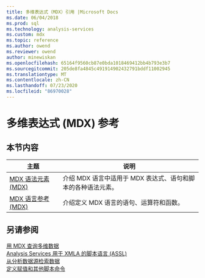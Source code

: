 ```yaml
---
title: 多维表达式（MDX）引用 |Microsoft Docs
ms.date: 06/04/2018
ms.prod: sql
ms.technology: analysis-services
ms.custom: mdx
ms.topic: reference
ms.author: owend
ms.reviewer: owend
author: minewiskan
ms.openlocfilehash: 65164f9560cb87e0bda1018469412bb4b793e3b7
ms.sourcegitcommit: 205de8fa4845c491914902432791bddf11002945
ms.translationtype: MT
ms.contentlocale: zh-CN
ms.lasthandoff: 07/23/2020
ms.locfileid: "86970028"
---
```

# <a name="multidimensional-expressions-mdx-reference"></a>多维表达式 (MDX) 参考


    
## <a name="in-this-section"></a>本节内容  
  
|主题|说明|  
|-----------|-----------------|  
|[MDX 语法元素 (MDX)](../mdx/mdx-syntax-elements-mdx.md)|介绍 MDX 语言中适用于 MDX 表达式、语句和脚本的各种语法元素。|  
|[MDX 语言参考 (MDX)](../mdx/mdx-language-reference-mdx.md)|介绍定义 MDX 语言的语句、运算符和函数。|  
  
## <a name="see-also"></a>另请参阅  
 [用 MDX 查询多维数据](https://docs.microsoft.com/analysis-services/multidimensional-models/mdx/querying-multidimensional-data-with-mdx)   
 [Analysis Services 用于 XMLA 的脚本语言 &#40;ASSL&#41;](https://docs.microsoft.com/analysis-services/assl/analysis-services-scripting-language-assl-for-xmla)   
 [从分析数据源检索数据](https://docs.microsoft.com/analysis-services/adomd/multidimensional-models-adomd-net-client/retrieving-data-from-an-analytical-data-source?view=asallproducts-allversions)   
 [定义赋值和其他脚本命令](https://docs.microsoft.com/analysis-services/multidimensional-models/define-assignments-and-other-script-commands)  
  
  
